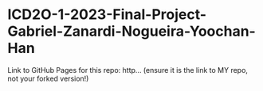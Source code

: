 # ICD2O-1-2023-Final-Project-Gabriel-Zanardi-Nogueira-Yoochan-Han

Link to GitHub Pages for this repo: http...
(ensure it is the link to MY repo, not your forked version!)
